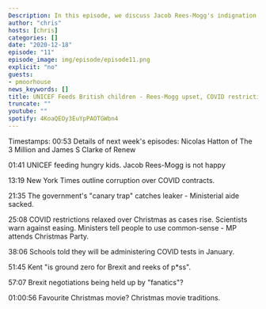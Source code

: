 ```yaml
---
Description: In this episode, we discuss Jacob Rees-Mogg's indignation at UNICEF trying to feed hungry children, the easing of restrictions for Christmas, COVID contract corruption, Schools rolling out lateral flow tests in January, Kent gaining an international reputation as being the "Toilet of England" and where we stand with Brexit. We end with our favourite Christmas movies.
author: "chris"
hosts: [chris]
categories: []
date: "2020-12-18"
episode: "11"
episode_image: img/episode/episode11.png
explicit: "no"
guests:
- pmoorhouse
news_keywords: []
title: UNICEF Feeds British children - Rees-Mogg upset, COVID restrictions relaxed against advice, Brexit Looms
truncate: ""
youtube: ""
spotify: 4KoaQEOy3EuYpPAOTGWbn4
---
```



Timestamps:
00:53 Details of next week's episodes: Nicolas Hatton of The 3 Million and James S Clarke of Renew

01:41 UNICEF feeding hungry kids. Jacob Rees-Mogg is not happy

13:19 New York Times outline corruption over COVID contracts.

21:35 The government's "canary trap" catches leaker - Ministerial aide sacked.

25:08 COVID restrictions relaxed over Christmas as cases rise. Scientists warn against easing. Ministers tell people to use common-sense - MP attends Christmas Party.

38:06 Schools told they will be administering COVID tests in January.

51:45 Kent "is ground zero for Brexit and reeks of p*ss".

57:07 Brexit negotiations being held up by "fanatics"?

01:00:56 Favourite Christmas movie? Christmas movie  traditions.
